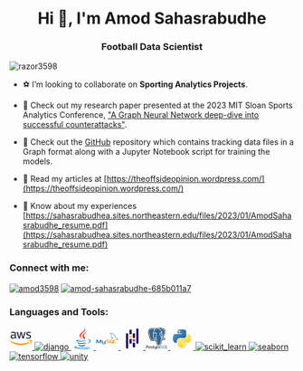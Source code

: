 <h1 align="center">Hi 👋, I'm Amod Sahasrabudhe</h1>
<h3 align="center">Football Data Scientist</h3>

<p align="left"> <img src="https://komarev.com/ghpvc/?username=razor3598&label=Profile%20views&color=0e75b6&style=flat" alt="razor3598" /> </p>

- ⚽ I’m looking to collaborate on **Sporting Analytics Projects**.

- 🔬 Check out my research paper presented at the 2023 MIT Sloan Sports Analytics Conference, ["A Graph Neural Network deep-dive into successful counterattacks"](https://www.sloansportsconference.com/research-papers/a-graph-neural-network-deep-dive-into-successful-counterattacks). 

- 👾 Check out the [GitHub](https://github.com/USSoccerFederation/ussf_ssac_23_soccer_gnn) repository which contains tracking data files in a Graph format along with a Jupyter Notebook script for training the models.

- 📝 Read my articles at [https://theoffsideopinion.wordpress.com/](https://theoffsideopinion.wordpress.com/)

- 📄 Know about my experiences [https://sahasrabudhea.sites.northeastern.edu/files/2023/01/AmodSahasrabudhe_resume.pdf](https://sahasrabudhea.sites.northeastern.edu/files/2023/01/AmodSahasrabudhe_resume.pdf)


<h3 align="left">Connect with me:</h3>
<p align="left">
<a href="https://twitter.com/amod3598" target="blank"><img align="center" src="https://raw.githubusercontent.com/rahuldkjain/github-profile-readme-generator/master/src/images/icons/Social/twitter.svg" alt="amod3598" height="30" width="40" /></a>
<a href="https://linkedin.com/in/amod-sahasrabudhe-685b011a7" target="blank"><img align="center" src="https://raw.githubusercontent.com/rahuldkjain/github-profile-readme-generator/master/src/images/icons/Social/linked-in-alt.svg" alt="amod-sahasrabudhe-685b011a7" height="30" width="40" /></a>
</p>

<h3 align="left">Languages and Tools:</h3>
<p align="left"> <a href="https://aws.amazon.com" target="_blank" rel="noreferrer"> <img src="https://raw.githubusercontent.com/devicons/devicon/master/icons/amazonwebservices/amazonwebservices-original-wordmark.svg" alt="aws" width="40" height="40"/> </a> <a href="https://www.djangoproject.com/" target="_blank" rel="noreferrer"> <img src="https://cdn.worldvectorlogo.com/logos/django.svg" alt="django" width="40" height="40"/> </a> <a href="https://www.java.com" target="_blank" rel="noreferrer"> <img src="https://raw.githubusercontent.com/devicons/devicon/master/icons/java/java-original.svg" alt="java" width="40" height="40"/> </a> <a href="https://www.mysql.com/" target="_blank" rel="noreferrer"> <img src="https://raw.githubusercontent.com/devicons/devicon/master/icons/mysql/mysql-original-wordmark.svg" alt="mysql" width="40" height="40"/> </a> <a href="https://pandas.pydata.org/" target="_blank" rel="noreferrer"> <img src="https://raw.githubusercontent.com/devicons/devicon/2ae2a900d2f041da66e950e4d48052658d850630/icons/pandas/pandas-original.svg" alt="pandas" width="40" height="40"/> </a> <a href="https://www.postgresql.org" target="_blank" rel="noreferrer"> <img src="https://raw.githubusercontent.com/devicons/devicon/master/icons/postgresql/postgresql-original-wordmark.svg" alt="postgresql" width="40" height="40"/> </a> <a href="https://www.python.org" target="_blank" rel="noreferrer"> <img src="https://raw.githubusercontent.com/devicons/devicon/master/icons/python/python-original.svg" alt="python" width="40" height="40"/> </a> <a href="https://scikit-learn.org/" target="_blank" rel="noreferrer"> <img src="https://upload.wikimedia.org/wikipedia/commons/0/05/Scikit_learn_logo_small.svg" alt="scikit_learn" width="40" height="40"/> </a> <a href="https://seaborn.pydata.org/" target="_blank" rel="noreferrer"> <img src="https://seaborn.pydata.org/_images/logo-mark-lightbg.svg" alt="seaborn" width="40" height="40"/> </a> <a href="https://www.tensorflow.org" target="_blank" rel="noreferrer"> <img src="https://www.vectorlogo.zone/logos/tensorflow/tensorflow-icon.svg" alt="tensorflow" width="40" height="40"/> </a> <a href="https://unity.com/" target="_blank" rel="noreferrer"> <img src="https://www.vectorlogo.zone/logos/unity3d/unity3d-icon.svg" alt="unity" width="40" height="40"/> </a> </p>
